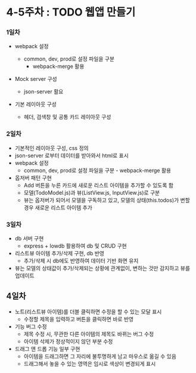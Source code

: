 # 4-5주차 : TODO 웹앱 만들기

### 1일차
* webpack 설정
  * common, dev, prod로 설정 파일을 구분
    * webpack-merge 활용

* Mock server 구성
  * json-server 활요

* 기본 레이아웃 구성
  * 헤더, 검색창 및 공통 카드 레이아웃 구성


### 2일차
* 기본적인 레이아웃 구성, css 정의
* json-server 로부터 데이터를 받아와서 html로 표시
* webpack 설정
  * common, dev, prod로 설정 파일을 구분 - webpack-merge 활용
* 옵저버 패턴 구현
  * Add 버튼을 누른 카드에 새로운 리스트 아이템을 추가할 수 있도록 함
  * 모델(TodoModel.js)과 뷰(ListView.js, InputView.js)로 구분
  * 뷰는 옵저버가 되어서 모델을 구독하고 있고, 모델의 상태(this.todos)가 변할 경우 새로운 리스트 아이템 추가

### 3일차
* db 서버 구현
  * express + lowdb 활용하여 db 및 CRUD 구현
* 리스트뷰 아이템 추가/삭제 구현, db 반영
  * 추가/삭제 시 db에도 반영하여 데이터 기반 화면 유지
* 뷰는 모델의 상태값이 추가/삭제되는 상황에 관계없이, 변하는 것만 감지하고 뷰를 업데이트


## 4일차
* 노트(리스트뷰 아이템)를 더블 클릭하면 수정을 할 수 있는 모달 표시
  * 수정할 제목을 입력하고 버튼을 클릭하면 바로 반영
* 기능 버그 수정
  * 제목 수정 시, 무관한 다른 아이템의 제목도 바뀌는 버그 수정
  * 아이템 삭제가 정상적이지 않던 부분 수정
* 드래그 앤 드롭 기능 일부 구현
  * 아이템을 드래그하면 그 자리에 불투명하게 남고 마우스로 옮길 수 있음
  * 드래그해서 놓을 수 있는 영역은 임시로 색상이 변경되게 표시